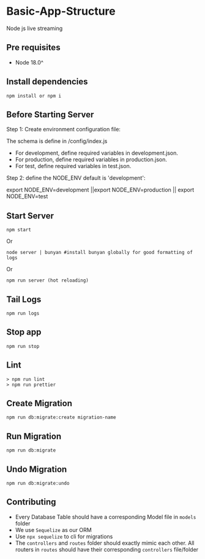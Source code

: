 # Basic-App-Structure

Node js live streaming 

## Pre requisites

- Node 18.0^

## Install dependencies

```
npm install or npm i
```

## Before Starting Server

Step 1: Create environment configuration file:

The schema is define in /config/index.js

- For development, define required variables in development.json.
- For production, define required variables in production.json.
- For test, define required variables in test.json.

Step 2: define the NODE_ENV default is 'development':

export NODE_ENV=development ||export NODE_ENV=production || export NODE_ENV=test

## Start Server

```
npm start
```

Or

```
node server | bunyan #install bunyan globally for good formatting of logs
```

Or

```
npm run server (hot reloading)
```

## Tail Logs

```
npm run logs
```

## Stop app

```
npm run stop
```

## Lint

```
> npm run lint
> npm run prettier
```

## Create Migration

```
npm run db:migrate:create migration-name
```

## Run Migration

```
npm run db:migrate
```

## Undo Migration

```
npm run db:migrate:undo
```

## Contributing

- Every Database Table should have a corresponding Model file in `models` folder
- We use `Sequelize` as our ORM
- Use `npx sequelize` to cli for migrations
- The `controllers` and `routes` folder should exactly mimic each other. All routers in `routes` should have their corresponding `controllers` file/folder
